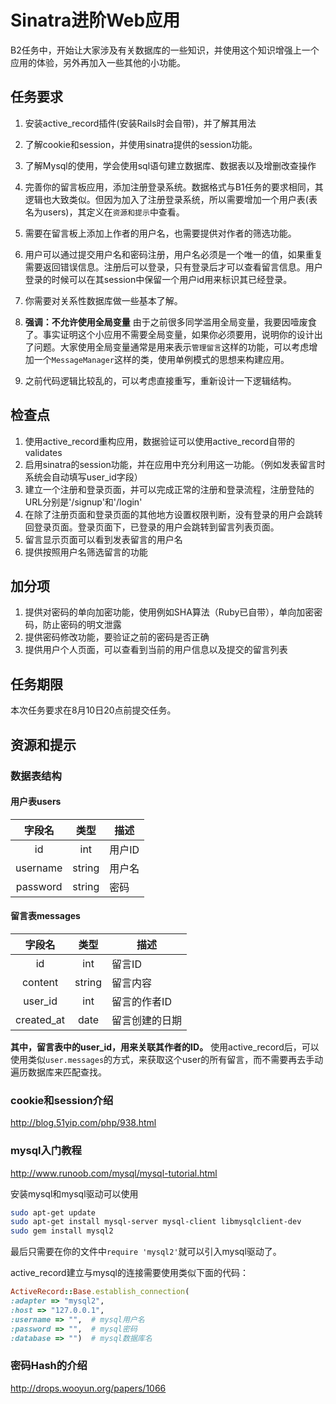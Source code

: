# Sinatra进阶Web应用

B2任务中，开始让大家涉及有关数据库的一些知识，并使用这个知识增强上一个应用的体验，另外再加入一些其他的小功能。

## 任务要求
1. 安装active_record插件(安装Rails时会自带)，并了解其用法

2. 了解cookie和session，并使用sinatra提供的session功能。

3. 了解Mysql的使用，学会使用sql语句建立数据库、数据表以及增删改查操作

4. 完善你的留言板应用，添加注册登录系统。数据格式与B1任务的要求相同，其逻辑也大致类似。但因为加入了注册登录系统，所以需要增加一个用户表(表名为users)，其定义在`资源和提示`中查看。

5. 需要在留言板上添加上作者的用户名，也需要提供对作者的筛选功能。

6. 用户可以通过提交用户名和密码注册，用户名必须是一个唯一的值，如果重复需要返回错误信息。注册后可以登录，只有登录后才可以查看留言信息。用户登录的时候可以在其session中保留一个用户id用来标识其已经登录。

7. 你需要对关系性数据库做一些基本了解。

8. **强调：不允许使用全局变量** 由于之前很多同学滥用全局变量，我要因噎废食了。事实证明这个小应用不需要全局变量，如果你必须要用，说明你的设计出了问题。大家使用全局变量通常是用来表示`管理留言`这样的功能，可以考虑增加一个`MessageManager`这样的类，使用单例模式的思想来构建应用。

9. 之前代码逻辑比较乱的，可以考虑直接重写，重新设计一下逻辑结构。

## 检查点
1. 使用active_record重构应用，数据验证可以使用active_record自带的validates
2. 启用sinatra的session功能，并在应用中充分利用这一功能。（例如发表留言时系统会自动填写user_id字段）
3. 建立一个注册和登录页面，并可以完成正常的注册和登录流程，注册登陆的URL分别是'/signup'和'/login'
4. 在除了注册页面和登录页面的其他地方设置权限判断，没有登录的用户会跳转回登录页面。登录页面下，已登录的用户会跳转到留言列表页面。
4. 留言显示页面可以看到发表留言的用户名
5. 提供按照用户名筛选留言的功能


## 加分项
1. 提供对密码的单向加密功能，使用例如SHA算法（Ruby已自带），单向加密密码，防止密码的明文泄露
2. 提供密码修改功能，要验证之前的密码是否正确
3. 提供用户个人页面，可以查看到当前的用户信息以及提交的留言列表

## 任务期限
本次任务要求在8月10日20点前提交任务。

## 资源和提示

### 数据表结构
#### 用户表users
|字段名    |类型  |描述|
|:--------:|:----:|----|
|id        |int   |用户ID|
|username  |string|用户名|
|password  |string|密码|

#### 留言表messages
|字段名    |类型  |描述|
|:--------:|:----:|----|
|id        |int   |留言ID|
|content   |string|留言内容|
|user_id   |int   |留言的作者ID|
|created_at|date  |留言创建的日期|

**其中，留言表中的user_id，用来关联其作者的ID。**
使用active_record后，可以使用类似`user.messages`的方式，来获取这个user的所有留言，而不需要再去手动遍历数据库来匹配查找。

### cookie和session介绍
http://blog.51yip.com/php/938.html

### mysql入门教程
http://www.runoob.com/mysql/mysql-tutorial.html

安装mysql和mysql驱动可以使用

```bash
sudo apt-get update
sudo apt-get install mysql-server mysql-client libmysqlclient-dev
sudo gem install mysql2
```

最后只需要在你的文件中`require 'mysql2'`就可以引入mysql驱动了。

active_record建立与mysql的连接需要使用类似下面的代码：

```ruby
ActiveRecord::Base.establish_connection(
:adapter => "mysql2",
:host => "127.0.0.1",
:username => "",  # mysql用户名
:password => "",  # mysql密码
:database => "")  # mysql数据库名
```

### 密码Hash的介绍

http://drops.wooyun.org/papers/1066
